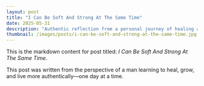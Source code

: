 ```yaml
---
layout: post
title: "I Can Be Soft And Strong At The Same Time"
date: 2025-05-31
description: "Authentic reflection from a personal journey of healing and growth."
thumbnail: /images/posts/i-can-be-soft-and-strong-at-the-same-time.jpg
---
```


This is the markdown content for post titled: *I Can Be Soft And Strong At The Same Time*.

This post was written from the perspective of a man learning to heal, grow, and live more authentically—one day at a time.
